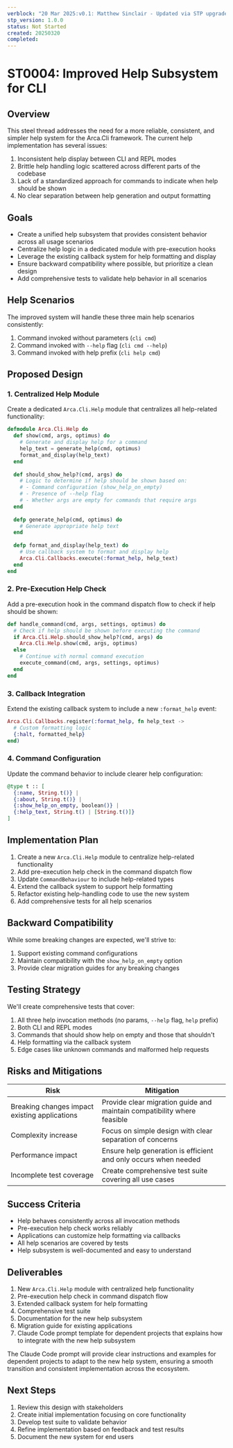 ```yaml
---
verblock: "20 Mar 2025:v0.1: Matthew Sinclair - Updated via STP upgrade"
stp_version: 1.0.0
status: Not Started
created: 20250320
completed: 
---
```


# ST0004: Improved Help Subsystem for CLI

## Overview

This steel thread addresses the need for a more reliable, consistent, and simpler help system for the Arca.Cli framework. The current help implementation has several issues:

1. Inconsistent help display between CLI and REPL modes
2. Brittle help handling logic scattered across different parts of the codebase
3. Lack of a standardized approach for commands to indicate when help should be shown
4. No clear separation between help generation and output formatting

## Goals

- Create a unified help subsystem that provides consistent behavior across all usage scenarios
- Centralize help logic in a dedicated module with pre-execution hooks
- Leverage the existing callback system for help formatting and display
- Ensure backward compatibility where possible, but prioritize a clean design
- Add comprehensive tests to validate help behavior in all scenarios

## Help Scenarios

The improved system will handle these three main help scenarios consistently:

1. Command invoked without parameters (`cli cmd`)
2. Command invoked with `--help` flag (`cli cmd --help`)
3. Command invoked with help prefix (`cli help cmd`)

## Proposed Design

### 1. Centralized Help Module

Create a dedicated `Arca.Cli.Help` module that centralizes all help-related functionality:

```elixir
defmodule Arca.Cli.Help do
  def show(cmd, args, optimus) do
    # Generate and display help for a command
    help_text = generate_help(cmd, optimus)
    format_and_display(help_text)
  end
  
  def should_show_help?(cmd, args) do
    # Logic to determine if help should be shown based on:
    # - Command configuration (show_help_on_empty)
    # - Presence of --help flag
    # - Whether args are empty for commands that require args
  end
  
  defp generate_help(cmd, optimus) do
    # Generate appropriate help text
  end
  
  defp format_and_display(help_text) do
    # Use callback system to format and display help
    Arca.Cli.Callbacks.execute(:format_help, help_text)
  end
end
```

### 2. Pre-Execution Help Check

Add a pre-execution hook in the command dispatch flow to check if help should be shown:

```elixir
def handle_command(cmd, args, settings, optimus) do
  # Check if help should be shown before executing the command
  if Arca.Cli.Help.should_show_help?(cmd, args) do
    Arca.Cli.Help.show(cmd, args, optimus)
  else
    # Continue with normal command execution
    execute_command(cmd, args, settings, optimus)
  end
end
```

### 3. Callback Integration

Extend the existing callback system to include a new `:format_help` event:

```elixir
Arca.Cli.Callbacks.register(:format_help, fn help_text ->
  # Custom formatting logic
  {:halt, formatted_help}
end)
```

### 4. Command Configuration

Update the command behavior to include clearer help configuration:

```elixir
@type t :: [
  {:name, String.t()} | 
  {:about, String.t()} | 
  {:show_help_on_empty, boolean()} |
  {:help_text, String.t() | [String.t()]}
]
```

## Implementation Plan

1. Create a new `Arca.Cli.Help` module to centralize help-related functionality
2. Add pre-execution help check in the command dispatch flow
3. Update `CommandBehaviour` to include help-related types
4. Extend the callback system to support help formatting
5. Refactor existing help-handling code to use the new system
6. Add comprehensive tests for all help scenarios

## Backward Compatibility

While some breaking changes are expected, we'll strive to:

1. Support existing command configurations
2. Maintain compatibility with the `show_help_on_empty` option
3. Provide clear migration guides for any breaking changes

## Testing Strategy

We'll create comprehensive tests that cover:

1. All three help invocation methods (no params, `--help` flag, `help` prefix)
2. Both CLI and REPL modes
3. Commands that should show help on empty and those that shouldn't
4. Help formatting via the callback system
5. Edge cases like unknown commands and malformed help requests

## Risks and Mitigations

| Risk | Mitigation |
|------|------------|
| Breaking changes impact existing applications | Provide clear migration guide and maintain compatibility where feasible |
| Complexity increase | Focus on simple design with clear separation of concerns |
| Performance impact | Ensure help generation is efficient and only occurs when needed |
| Incomplete test coverage | Create comprehensive test suite covering all use cases |

## Success Criteria

- Help behaves consistently across all invocation methods
- Pre-execution help check works reliably
- Applications can customize help formatting via callbacks
- All help scenarios are covered by tests
- Help subsystem is well-documented and easy to understand

## Deliverables

1. New `Arca.Cli.Help` module with centralized help functionality
2. Pre-execution help check in command dispatch flow
3. Extended callback system for help formatting
4. Comprehensive test suite
5. Documentation for the new help subsystem
6. Migration guide for existing applications
7. Claude Code prompt template for dependent projects that explains how to integrate with the new help subsystem

The Claude Code prompt will provide clear instructions and examples for dependent projects to adapt to the new help system, ensuring a smooth transition and consistent implementation across the ecosystem.

## Next Steps

1. Review this design with stakeholders
2. Create initial implementation focusing on core functionality
3. Develop test suite to validate behavior
4. Refine implementation based on feedback and test results
5. Document the new system for end users
